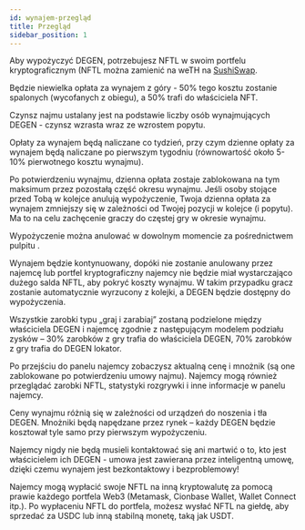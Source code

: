 ```yaml
---
id: wynajem-przegląd
title: Przegląd
sidebar_position: 1
---
```


Aby wypożyczyć DEGEN, potrzebujesz NFTL w swoim portfelu kryptograficznym (NFTL można zamienić na weTH na [SushiSwap](https://sushi.com/).

Będzie niewielka opłata za wynajem z góry - 50% tego kosztu zostanie spalonych (wycofanych z obiegu), a 50% trafi do właściciela NFT.

Czynsz najmu ustalany jest na podstawie liczby osób wynajmujących DEGEN - czynsz wzrasta wraz ze wzrostem popytu.

Opłaty za wynajem będą naliczane co tydzień, przy czym dzienne opłaty za wynajem będą naliczane po pierwszym tygodniu (równowartość około 5-10% pierwotnego kosztu wynajmu).

Po potwierdzeniu wynajmu, dzienna opłata zostaje zablokowana na tym maksimum przez pozostałą część okresu wynajmu. Jeśli osoby stojące przed Tobą w kolejce anulują wypożyczenie, Twoja dzienna opłata za wynajem zmniejszy się w zależności od Twojej pozycji w kolejce (i popytu). Ma to na celu zachęcenie graczy do częstej gry w okresie wynajmu.

Wypożyczenie można anulować w dowolnym momencie za pośrednictwem pulpitu [](https://niftyleague.com/profile).

Wynajem będzie kontynuowany, dopóki nie zostanie anulowany przez najemcę lub portfel kryptograficzny najemcy nie będzie miał wystarczająco dużego salda NFTL, aby pokryć koszty wynajmu. W takim przypadku gracz zostanie automatycznie wyrzucony z kolejki, a DEGEN będzie dostępny do wypożyczenia.

Wszystkie zarobki typu „graj i zarabiaj” zostaną podzielone między właściciela DEGEN i najemcę zgodnie z następującym modelem podziału zysków – 30% zarobków z gry trafia do właściciela DEGEN, 70% zarobków z gry trafia do DEGEN lokator.

Po przejściu do panelu najemcy zobaczysz aktualną cenę i mnożnik (są one zablokowane po potwierdzeniu umowy najmu). Najemcy mogą również przeglądać zarobki NFTL, statystyki rozgrywki i inne informacje w panelu najemcy.

Ceny wynajmu różnią się w zależności od urządzeń do noszenia i tła DEGEN. Mnożniki będą napędzane przez rynek – każdy DEGEN będzie kosztował tyle samo przy pierwszym wypożyczeniu.

Najemcy nigdy nie będą musieli kontaktować się ani martwić o to, kto jest właścicielem ich DEGEN - umowa jest zawierana przez inteligentną umowę, dzięki czemu wynajem jest bezkontaktowy i bezproblemowy!

Najemcy mogą wypłacić swoje NFTL na inną kryptowalutę za pomocą prawie każdego portfela Web3 (Metamask, Cionbase Wallet, Wallet Connect itp.). Po wypłaceniu NFTL do portfela, możesz wysłać NFTL na giełdę, aby sprzedać za USDC lub inną stabilną monetę, taką jak USDT.
